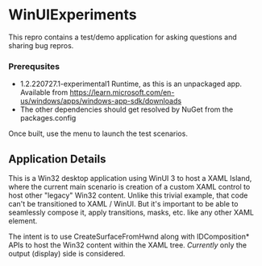 # WinUIExperiments

This repro contains a test/demo application for asking questions and sharing bug repros.

### Prerequsites
* 1.2.220727.1-experimental1 Runtime, as this is an unpackaged app. Available from https://learn.microsoft.com/en-us/windows/apps/windows-app-sdk/downloads
* The other dependencies should get resolved by NuGet from the packages.config

Once built, use the menu to launch the test scenarios.

## Application Details

This is a Win32 desktop application using WinUI 3 to host a XAML Island, where the current main
scenario is creation of a custom XAML control to host other "legacy" Win32 content. Unlike this
trivial example, that code can't be transitioned to XAML / WinUI. But it's important to be able
to seamlessly compose it, apply transitions, masks, etc. like any other XAML element.

The intent is to use CreateSurfaceFromHwnd along with IDComposition* APIs to host the Win32 
content within the XAML tree. _Currently_ only the output (display) side is considered.
